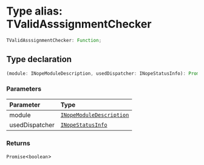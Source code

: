 # Type alias: TValidAsssignmentChecker

```ts
TValidAsssignmentChecker: Function;
```

## Type declaration

```ts
(module: INopeModuleDescription, usedDispatcher: INopeStatusInfo): Promise<boolean>
```

### Parameters

| Parameter      | Type                                                                                           |
| :------------- | :--------------------------------------------------------------------------------------------- |
| module         | [`INopeModuleDescription`](../../../../modules/interfaces/interface.INopeModuleDescription.md) |
| usedDispatcher | [`INopeStatusInfo`](../interfaces/interface.INopeStatusInfo.md)                                |

### Returns

`Promise`<`boolean`\>
